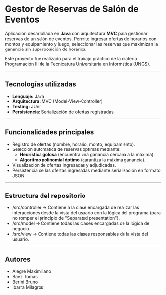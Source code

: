 # Gestor de Reservas de Salón de Eventos

Aplicación desarrollada en **Java** con arquitectura **MVC** para gestionar reservas de un salón de eventos. Permite ingresar ofertas de horarios con montos y equipamiento y luego, seleccionar las reservas que maximizan la ganancia sin superposición de horarios.

Este proyecto fue realizado para el trabajo práctico de la materia Programación III de la Tecnicatura Universitaria en Informática (UNGS).

---

## Tecnologías utilizadas
- **Lenguaje:** Java  
- **Arquitectura:** MVC (Model-View-Controller)  
- **Testing:** JUnit  
- **Persistencia:** Serialización de ofertas registradas

---

## Funcionalidades principales
- Registro de ofertas (nombre, horario, monto, equipamiento).  
- Selección automática de reservas óptimas mediante:
  - **Heurística golosa** (encuentra una ganancia cercana a la máxima).  
  - **Algoritmo polinomial óptimo** (garantiza la máxima ganancia).  
- Visualización de ofertas ingresadas y adjudicadas.  
- Persistencia de las ofertas ingresadas mediante serialización en formato JSON.

---

## Estructura del repositorio
- /src/controller    -> Contiene a la clase encargada de realizar las interacciones desde la vista del usuario con la lógica del programa (para no romper el principio de "Separated presentation").
- /src/model         -> Contiene todas las clases encargadas de la lógica de negocio.
- /src/view          -> Contiene todas las clases responsables de la vista del usuario.

---

## Autores 
- Alegre Maximiliano
- Baez Tomas
- Berini Bruno
- Ibarra Milagros
